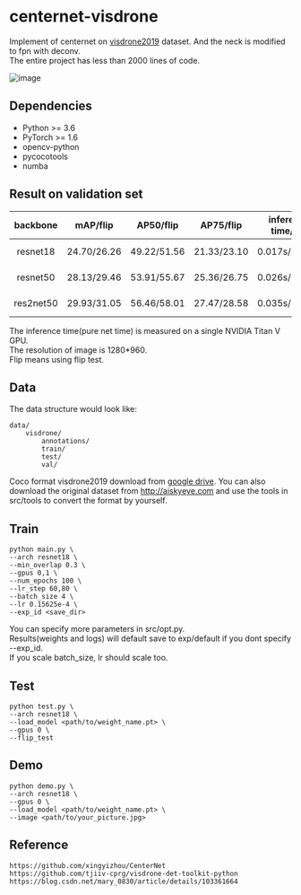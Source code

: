 # centernet-visdrone
Implement of centernet on [visdrone2019](http://aiskyeye.com) dataset. And the neck is modified to fpn with deconv.   
The entire project has less than 2000 lines of code.   

![image](https://z3.ax1x.com/2021/05/15/gyNWD0.png)


## Dependencies

- Python >= 3.6
- PyTorch >= 1.6
- opencv-python
- pycocotools
- numba



## Result on validation set

| backbone |  mAP/flip | AP50/flip | AP75/flip| inference time/flip | download | 
| :------: |  :------: | :------: | :------: | :------: | :------: | 
| resnet18 |  24.70/26.26 | 49.22/51.56 | 21.33/23.10 | 0.017s/0.027s | [google drive](https://drive.google.com/file/d/191ImxjqmeKEvvNJIv-I7vQzAaT5de8kl/view?usp=sharing) |
| resnet50 |  28.13/29.46 | 53.91/55.67 | 25.36/26.75 | 0.026s/0.043s | [google drive](https://drive.google.com/file/d/1A_ohoLV6NOHpwACm7twEGxKAyZ1YMQc1/view?usp=sharing) |
| res2net50 | 29.93/31.05 | 56.46/58.01 | 27.47/28.58 | 0.035s/0.055s | [google drive](https://drive.google.com/file/d/1m-RgMCMvEYk0FftTeg20nR5LsSE714oT/view?usp=sharing) |

The inference time(pure net time) is measured on a single NVIDIA Titan V GPU.  
The resolution of image is 1280*960.  
Flip means using flip test.  


## Data

The data structure would look like:
```
data/
    visdrone/
        annotations/
        train/
        test/
        val/
```

Coco format visdrone2019 download from [google drive](https://drive.google.com/drive/folders/1FaXxOn349-YUsKa95G22etVlOf_Gj6rg?usp=sharing). 
You can also download the original dataset from http://aiskyeye.com and use the tools in src/tools to convert the format by yourself. 



## Train

```
python main.py \
--arch resnet18 \
--min_overlap 0.3 \
--gpus 0,1 \
--num_epochs 100 \
--lr_step 60,80 \
--batch_size 4 \
--lr 0.15625e-4 \
--exp_id <save_dir>
```

You can specify more parameters in src/opt.py.  
Results(weights and logs) will default save to exp/default if you dont specify --exp_id.  
If you scale batch_size, lr should scale too. 

## Test

```
python test.py \
--arch resnet18 \
--load_model <path/to/weight_name.pt> \
--gpus 0 \
--flip_test 
```


## Demo

``` 
python demo.py \
--arch resnet18 \
--gpus 0 \
--load_model <path/to/weight_name.pt> \
--image <path/to/your_picture.jpg>
```


## Reference

```text
https://github.com/xingyizhou/CenterNet
https://github.com/tjiiv-cprg/visdrone-det-toolkit-python
https://blog.csdn.net/mary_0830/article/details/103361664
```


